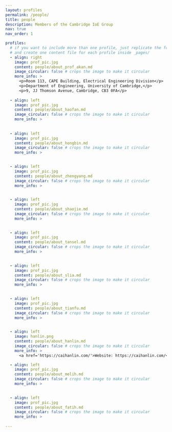 ```yaml
---
layout: profiles
permalink: /people/
title: people
description: Members of the Cambridge IoE Group
nav: true
nav_order: 1

profiles:
  # if you want to include more than one profile, just replicate the following block
  # and create one content file for each profile inside _pages/
  - align: right
    image: prof_pic.jpg
    content: people/about_prof_akan.md
    image_circular: false # crops the image to make it circular
    more_info: >
      <p>Room 113, CAPE Building, Electrical Engineering Division</p>
      <p>Department of Engineering, University of Cambridge,</p>
      <p>9, JJ Thomson Avenue, Cambridge, CB3 0FA</p>
      
  - align: left
    image: prof_pic.jpg
    content: people/about_haofan.md
    image_circular: false # crops the image to make it circular
    more_info: >
      
      
  - align: left
    image: prof_pic.jpg
    content: people/about_hongbin.md
    image_circular: false # crops the image to make it circular
    more_info: >
      

  - align: left
    image: prof_pic.jpg
    content: people/about_zhengyang.md
    image_circular: false # crops the image to make it circular
    more_info: >
      

  - align: left
    image: prof_pic.jpg
    content: people/about_shaojie.md
    image_circular: false # crops the image to make it circular
    more_info: >
      

  - align: left
    image: prof_pic.jpg
    content: people/about_tansel.md
    image_circular: false # crops the image to make it circular
    more_info: >
      

  - align: left
    image: prof_pic.jpg
    content: people/about_slia.md
    image_circular: false # crops the image to make it circular
    more_info: >
      

  - align: left
    image: prof_pic.jpg
    content: people/about_tianfu.md
    image_circular: false # crops the image to make it circular
    more_info: >
      

  - align: left
    image: hanlin.png
    content: people/about_hanlin.md
    image_circular: false # crops the image to make it circular
    more_info: >
      <a href='https://caihanlin.com/'>Website: https://caihanlin.com/</a>

  - align: left
    image: prof_pic.jpg
    content: people/about_melih.md
    image_circular: false # crops the image to make it circular
    more_info: >
      

  - align: left
    image: prof_pic.jpg
    content: people/about_fatih.md
    image_circular: false # crops the image to make it circular
    more_info: >
      
---
```



<style>
/* 基准：教授头像尺寸（随便改一个数，其他成员自动=3/4） */
:root { --prof-avatar: 220px; }

/* 假设 profiles 布局把每个人渲染为一个 .profile 容器，并在其中放 <img> 头像。*/
.profile:first-of-type img {
  width:  var(--prof-avatar);
  height: var(--prof-avatar);
  object-fit: cover;
}

/* 除教授外的所有成员：3/4 尺寸 */
.profile:not(:first-of-type) img {
  width:  calc(var(--prof-avatar) * 0.75);
  height: calc(var(--prof-avatar) * 0.75);
  object-fit: cover;
}

/* 可选：小屏再缩一点 */
@media (max-width: 576px) {
  .profile:first-of-type img {
    width:  calc(var(--prof-avatar) * 0.85);
    height: calc(var(--prof-avatar) * 0.85);
  }
  .profile:not(:first-of-type) img {
    width:  calc(var(--prof-avatar) * 0.75 * 0.85);
    height: calc(var(--prof-avatar) * 0.75 * 0.85);
  }
}
</style>
